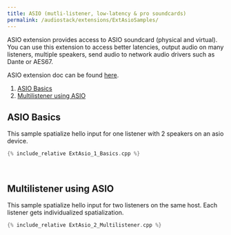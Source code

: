 ```yaml
---
title: ASIO (mutli-listener, low-latency & pro soundcards)
permalink: /audiostack/extensions/ExtAsioSamples/
---
```


ASIO extension provides access to ASIO soundcard (physical and virtual). You can use this extension to access better latencies, output audio on many listeners, multiple speakers, send audio to network audio drivers such as Dante or AES67.

ASIO extension doc can be found [here](/doc/audiostack/Asio/).

1. [ASIO Basics](#asio-basics)
2. [Multilistener using ASIO](#multilistener-using-asio)

## ASIO Basics

This sample spatialize hello input for one listener with 2 speakers on an asio device.

```cpp
{% include_relative ExtAsio_1_Basics.cpp %}
```

<br/>

## Multilistener using ASIO

This sample spatialize hello input for two listeners on the same host. Each listener gets individualized spatialization.

```cpp
{% include_relative ExtAsio_2_Multilistener.cpp %}
```


